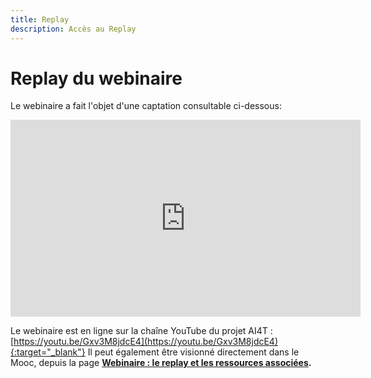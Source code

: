 ```yaml
---
title: Replay
description: Accès au Replay 
---
```



# Replay du webinaire

Le webinaire a fait l'objet d'une captation consultable ci-dessous: 

<center><iframe width="560" height="315" src="https://www.youtube.com/embed/6Z-JHC3X5dU?si=hy6j4Lb3fHNUsNPL" title="YouTube video player" frameborder="0" allow="accelerometer; autoplay; clipboard-write; encrypted-media; gyroscope; picture-in-picture; web-share" allowfullscreen></iframe></center>

Le webinaire est en ligne sur la chaîne YouTube du projet AI4T : [https://youtu.be/Gxv3M8jdcE4](https://youtu.be/Gxv3M8jdcE4){:target="_blank"}
Il peut également être visionné directement dans le Mooc, depuis la page <a href="https://lms.fun-mooc.fr/courses/course-v1:inria+41032+session01/jump_to_id/b6c4c34838e24a46bbf2378a32a49aa8" target="_blank"><b>Webinaire : le replay et les ressources associées<b/></a>.
